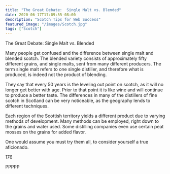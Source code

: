 ```yaml
---
title: "The Great Debate:  Single Malt vs. Blended"
date: 2020-06-17T17:09:55-08:00
description: "Scotch Tips for Web Success"
featured_image: "/images/Scotch.jpg"
tags: ["Scotch"]
---
```


The Great Debate:  Single Malt vs. Blended

Many people get confused and the difference between single malt and blended scotch. The blended variety consists of approximately fifty different grains, and single malts, sent from many different producers. The term single malt refers to one single distiller, and therefore what is produced, is indeed not the product of blending.

They say that every 50 years is the leveling out point on scotch, as it will no longer get better with age.  Prior to that point it is like wine and will continue to produce a better taste. The differences in many of the distillers of fine scotch in Scotland can be very noticeable, as the geography lends to different techniques.

Each region of the Scottish territory yields a different product due to varying methods of development. Many methods can be employed, right down to the grains and water used. Some distilling companies even use certain peat mosses on the grains for added flavor.

One would assume you must try them all, to consider yourself a true aficionado.

176

PPPPP

